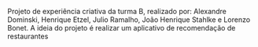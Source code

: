 Projeto de experiência criativa da turma B, realizado por: Alexandre Dominski, Henrique Etzel, Julio Ramalho, João Henrique Stahlke e Lorenzo Bonet.
A ideia do projeto é realizar um aplicativo de recomendação de restaurantes
